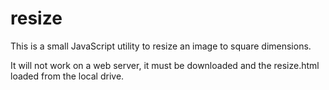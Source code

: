 resize
======

This is a small JavaScript utility to resize an image to square dimensions.

It will not work on a web server, it must be downloaded and the resize.html loaded from the local drive.
